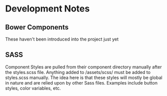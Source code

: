 # Development Notes

## Bower Components

These haven't been introduced into the project just yet

## SASS

Component Styles are pulled from their component directory manually after the styles.scss file. Anything added to /assets/scss/ must be added to styles.scss manually. The idea here is that these styles will mostly be global in nature and are relied upon by other Sass files. Examples include button styles, color variables, etc.


